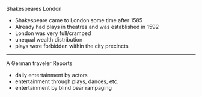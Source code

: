Shakespeares London

- Shakespeare came to London some time after 1585
- Already had plays in theatres and was established in 1592
- London was very full/cramped
- unequal wealth distribution
- plays were forbidden within the city precincts

---

A German traveler Reports

- daily entertainment by actors
- entertainment through plays, dances, etc.
- entertainment by blind bear rampaging